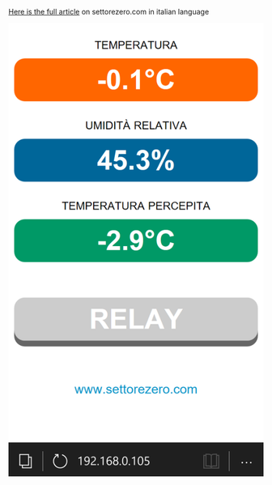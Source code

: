 [Here is the full article](http://www.settorezero.com/wordpress/termometro-wi-fi-con-indicazione-umidita-temperatura-percepita-e-controllo-rele-mediante-esp8266/) on settorezero.com in italian language

![application screenshot](https://github.com/Cyb3rn0id/ESP8266_experiments/blob/master/DHT22_and_Relay_Demo/DHT_22_and_relay.png)
